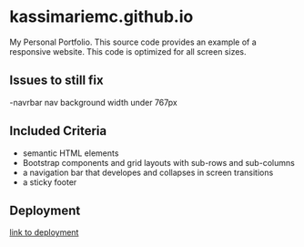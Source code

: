 # kassimariemc.github.io

My Personal Portfolio. This source code provides an example of a responsive website. This code is optimized for all screen sizes.

## Issues to still fix
-navrbar nav background width under 767px

## Included Criteria

* semantic HTML elements
* Bootstrap components and grid layouts with sub-rows and sub-columns
* a navigation bar that developes and collapses in screen transitions
* a sticky footer

## Deployment

[link to deployment](https://kassimariemc.github.io/)